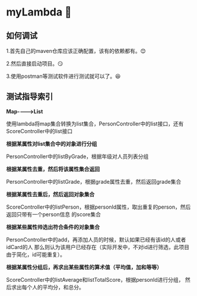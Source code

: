 # myLambda :blossom:

## 如何调试

1.首先自己的maven仓库应该正确配置，该有的依赖都有。:blush:

2.然后直接启动项目。:smirk:

3.使用postman等测试软件进行测试就可以了。:satisfied:

## 测试指导索引

**Map---->List**

使用lambda将map集合转换为list集合，PersonController中的list接口，还有ScoreController中的list接口

**根据某属性对list集合中的对象进行分组**

PersonController中的listByGrade，根据年级对人员列表分组

**根据某属性去重，然后将该属性集合返回**

PersonController中的listGrade，根据grade属性去重，然后返回grade集合

**根据某属性去重后，然后返回对象集合**

ScoreController中的listPerson，根据personId属性，取出重复的person，然后返回只带有一个person信息
的score集合

**根据某些属性帅选出符合条件的对象集合**

PersonController中的add，再添加人员的时候，默认如果已经有该id的人或者idCard的人
那么则认为该用户已经存在（实际开发中，不对id进行筛选，此项目由于简化，id可能重复）。

**根据某属性分组后，再求出某些属性的算术值（平均值，加和等等）**

ScoreController中的listAverage和listTotalScore，根据personId进行分组，
然后求出每个人的平均分，和总分。